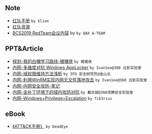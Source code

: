 ## Note

- [红队手册](https://github.com/pen4uin/RedTeam/tree/main/Note) `by klion`
- [红队资源](https://github.com/pen4uin/RedTeam/tree/main/Note)
- [BCS2019 RedTeam会议内容](https://github.com/pen4uin/RedTeam/tree/main/Note) by `by QAX A-TEAM`

## PPT&Article

- [规划-我的白帽学习路线-猪猪侠](https://github.com/pen4uin/RedTeam/tree/main/PPT%26PDF) `by 猪猪侠`
- [内网-多维度对抗 Windows AppLocker](https://github.com/pen4uin/RedTeam/tree/main/PPT%26PDF) `by Ivan1ee@360 云影实验室`
- [内网-域权限维持方法浅析](https://github.com/pen4uin/RedTeam/tree/main/PPT%26PDF) `by IFO 安全研究员@金山云`
- [内网-利用WinRM实现内网无文件落地攻击](https://github.com/pen4uin/RedTeam/tree/main/PPT%26PDF) `by Ivan1ee@360 云影实验室`
- [内网-内网安全攻防-笔记](https://github.com/pen4uin/RedTeam/tree/main/PPT%26PDF) 
- [内网-全补丁环境下的域内攻防对抗](https://github.com/pen4uin/RedTeam/tree/main/PPT%26PDF) `by 戴志斌@360灵腾安全实验室`
- [内网-Windows+Privilege+Escalation](https://github.com/pen4uin/RedTeam/tree/main/PPT%26PDF) `by Tib3rius`

## eBook
- [《ATT&CK手册》](https://github.com/pen4uin/RedTeam/tree/main/PPT%26PDF) `by DeadEye`
